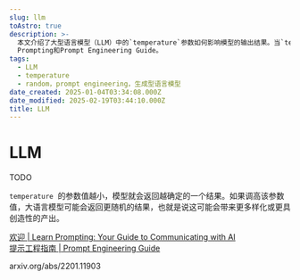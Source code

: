 ```yaml
---
slug: llm
toAstro: true
description: >-
  本文介绍了大型语言模型（LLM）中的`temperature`参数如何影响模型的输出结果。当`temperature`值较低时，模型输出更确定的结果；而当该值较高时，模型可能产生更多样化或更具创造性的输出。此外，文章还提供了学习与AI沟通的资源链接，包括Learn
  Prompting和Prompt Engineering Guide。
tags:
  - LLM
  - temperature
  - random，prompt engineering，生成型语言模型
date_created: 2025-01-04T03:34:08.000Z
date_modified: 2025-02-19T03:44:10.000Z
title: LLM
---
```


# LLM

TODO

`temperature`  的参数值越小，模型就会返回越确定的一个结果。如果调高该参数值，大语言模型可能会返回更随机的结果，也就是说这可能会带来更多样化或更具创造性的产出。

[欢迎 | Learn Prompting: Your Guide to Communicating with AI](<https://learnprompting.org/zh-Hans/docs/intro>)  
[提示工程指南 | Prompt Engineering Guide<!-- -->](<https://www.promptingguide.ai/zh>)

arxiv.org/abs/2201.11903
